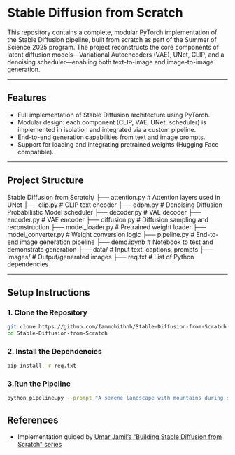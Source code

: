 # Stable Diffusion from Scratch

This repository contains a complete, modular PyTorch implementation of the Stable Diffusion pipeline, built from scratch as part of the Summer of Science 2025 program. The project reconstructs the core components of latent diffusion models—Variational Autoencoders (VAE), UNet, CLIP, and a denoising scheduler—enabling both text-to-image and image-to-image generation.

---

## Features

- Full implementation of Stable Diffusion architecture using PyTorch.
- Modular design: each component (CLIP, VAE, UNet, scheduler) is implemented in isolation and integrated via a custom pipeline.
- End-to-end generation capabilities from text and image prompts.
- Support for loading and integrating pretrained weights (Hugging Face compatible).


---

## Project Structure
Stable Diffusion from Scratch/
├── attention.py # Attention layers used in UNet
├── clip.py # CLIP text encoder
├── ddpm.py # Denoising Diffusion Probabilistic Model scheduler
├── decoder.py # VAE decoder
├── encoder.py # VAE encoder
├── diffusion.py # Diffusion sampling and reconstruction
├── model_loader.py # Pretrained weight loader
├── model_converter.py # Weight conversion logic
├── pipeline.py # End-to-end image generation pipeline
├── demo.ipynb # Notebook to test and demonstrate generation
├── data/ # Input text, captions, prompts
├── images/ # Output/generated images
├── req.txt # List of Python dependencies


---

## Setup Instructions

### 1. Clone the Repository

  ```bash
  git clone https://github.com/Iammohithhh/Stable-Diffusion-from-Scratch.git
  cd Stable-Diffusion-from-Scratch
 ```

### 2. Install the Dependencies

```bash
pip install -r req.txt
```
### 3.Run the Pipeline
```bash
python pipeline.py --prompt "A serene landscape with mountains during sunset"
```

## References
- Implementation guided by [Umar Jamil’s “Building Stable Diffusion from Scratch” series](https://www.youtube.com/watch?v=ZBKpAp_6TGI&t=16548s)

